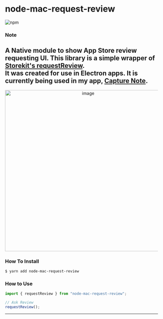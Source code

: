 # node-mac-request-review

![npm](https://img.shields.io/npm/dm/node-mac-request-review?style=flat-square)

### Note
A Native module to show App Store review requesting UI. This library is a simple wrapper of [Storekit's requestReview](https://developer.apple.com/documentation/storekit/skstorereviewcontroller/2851536-requestreview).  
It was created for use in Electron apps. It is currently being used in my app, [Capture Note](https://capture-note.enfpdev.com).
---

<p align="center">
  <img center width="532" alt="image" src="https://user-images.githubusercontent.com/57121116/209694268-af2d01c0-d6ef-4141-9e94-dd3b2453d0b2.png">
</p>


### How To Install

```bash
$ yarn add node-mac-request-review
```

### How to Use

```typescript
import { requestReview } from "node-mac-request-review";

// Ask Review
requestReview();
```

---

<!-- Coffee fuels coding ☕️

<p align="center">
<a href="https://www.buymeacoffee.com/enfpdev" target="_blank"><img src="https://cdn.buymeacoffee.com/buttons/v2/default-yellow.png" alt="Buy Me A Coffee" style="height: 60px !important;width: 217px !important;" ></a>
 </p>
 -->


